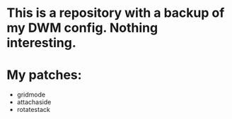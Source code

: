 # This is a repository with a backup of my DWM config. Nothing interesting.
# My patches:
- gridmode
- attachaside
- rotatestack
